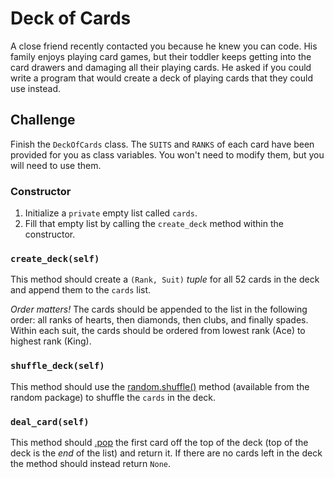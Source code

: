 # Deck of Cards

A close friend recently contacted you because he knew you can code. His family enjoys playing card games, but their toddler keeps getting into the card drawers and damaging all their playing cards. He asked if you could write a program that would create a deck of playing cards that they could use instead.

## Challenge

Finish the `DeckOfCards` class. The `SUITS` and `RANKS` of each card have been provided for you as class variables. You won't need to modify them, but you will need to use them.

### Constructor

1. Initialize a `private` empty list called `cards`.
2. Fill that empty list by calling the `create_deck` method within the constructor.

### `create_deck(self)`

This method should create a `(Rank, Suit)` _tuple_ for all 52 cards in the deck and append them to the `cards` list.

_Order matters!_ The cards should be appended to the list in the following order: all ranks of hearts, then diamonds, then clubs, and finally spades. Within each suit, the cards should be ordered from lowest rank (Ace) to highest rank (King).

### `shuffle_deck(self)`

This method should use the [random.shuffle()](https://docs.python.org/3/library/random.html#random.shuffle) method (available from the random package) to shuffle the `cards` in the deck.

### `deal_card(self)`

This method should [.pop](https://docs.python.org/3/tutorial/datastructures.html#:~:text=list.pop,Python%20Library%20Reference.) the first card off the top of the deck (top of the deck is the _end_ of the list) and return it. If there are no cards left in the deck the method should instead return `None`.